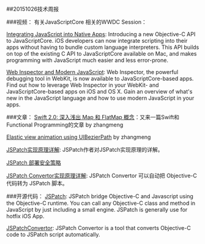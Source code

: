 ##20151026技术周报

###视频：
有关JavaScriptCore 相关的WWDC Session：

[Integrating JavaScript into Native Apps](https://developer.apple.com/videos/play/wwdc2013-615/): Introducing a new Objective-C API to JavaScriptCore. iOS developers can now integrate scripting into their apps without having to bundle custom language interpreters. This API builds on top of the existing C API to JavaScriptCore available on Mac, and makes programming with JavaScript much easier and less error-prone.

[Web Inspector and Modern JavaScript](https://developer.apple.com/videos/play/wwdc2014-512/): Web Inspector, the powerful debugging tool in WebKit, is now available to JavaScriptCore-based apps. Find out how to leverage Web Inspector in your WebKit- and JavaScriptCore-based apps on iOS and OS X. Gain an overview of what's new in the JavaScript language and how to use modern JavaScript in your apps.

###文章：
[Swift 2.0: 深入浅出 Map 和 FlatMap 概念](http://gold.xitu.io/entry/5627bfa200b0ee7f823b2fec)：又来一篇Swift和Functional Programming的文章   by zhangmeng

[Elastic view animation using UIBezierPath](http://iostuts.io/2015/10/17/elastic-bounce-using-uibezierpath-and-pan-gesture/)  by zhangmeng

[JSPatch实现原理详解](https://github.com/bang590/JSPatch/wiki/JSPatch-%E5%AE%9E%E7%8E%B0%E5%8E%9F%E7%90%86%E8%AF%A6%E8%A7%A3): JSPatch作者对JSPatch实现原理的详解。

[JSPatch 部署安全策略](http://blog.cnbang.net/tech/2879/)

[JSPatch Convertor实现原理详解](http://blog.cnbang.net/tech/2915/): JSPatch Convertor 可以自动把 Objective-C 代码转为 JSPatch 脚本。

###开源代码：
[JSPatch](https://github.com/bang590/JSPatch): JSPatch bridge Objective-C and Javascript using the Objective-C runtime. You can call any Objective-C class and method in JavaScript by just including a small engine. JSPatch is generally use for hotfix iOS App.

[JSPatchConvertor](https://github.com/bang590/JSPatchConvertor): JSPatch Convertor is a tool that converts Objective-C code to JSPatch script automatically.
